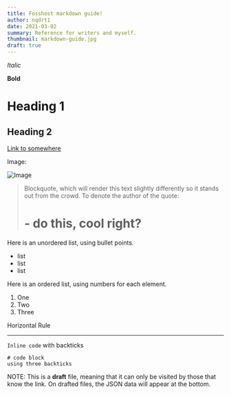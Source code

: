 ```yaml
---
title: Fosshost markdown guide!
author: nqdrt1
date: 2021-03-02
summary: Reference for writers and myself.
thumbnail: markdown-guide.jpg
draft: true
---
```


*Italic*

**Bold**

# Heading 1

## Heading 2

[Link to somewhere](https://fosshost.org)

Image:

![Image](/img/FosshostLogo.webp)

> Blockquote, which will render this text slightly differently so it stands out from the crowd. To denote the author of the quote:
> # - do this, cool right?

Here is an unordered list, using bullet points.
* list
* list
* list

Here is an ordered list, using numbers for each element.
1. One
2. Two
3. Three

Horizontal Rule

---

`Inline code` with backticks

```
# code block
using three backticks
```

NOTE: This is a **draft** file, meaning that it can only be visited by those that know the link. On drafted files, the JSON data will appear at the bottom.

